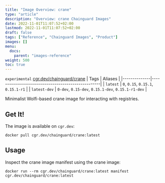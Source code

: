 ```yaml
---
title: "Image Overview: crane"
type: "article"
description: "Overview: crane Chainguard Images"
date: 2022-11-01T11:07:52+02:00
lastmod: 2022-11-01T11:07:52+02:00
draft: false
tags: ["Reference", "Chainguard Images", "Product"]
images: []
menu:
  docs:
    parent: "images-reference"
weight: 500
toc: true
---
```


`experimental` [cgr.dev/chainguard/crane](https://github.com/chainguard-images/images/tree/main/images/crane)
| Tags         | Aliases                                            |
|--------------|----------------------------------------------------|
| `latest`     | `0`, `0.15`, `0.15.1`, `0.15.1-r1`                 |
| `latest-dev` | `0-dev`, `0.15-dev`, `0.15.1-dev`, `0.15.1-r1-dev` |



Minimalist Wolfi-based crane image for interacting with registries.

## Get It!

The image is available on `cgr.dev`:

```
docker pull cgr.dev/chainguard/crane:latest
```

## Usage

Inspect the crane image manifest using the crane image:

```
docker run --rm cgr.dev/chainguard/crane:latest manifest cgr.dev/chainguard/crane:latest
```

